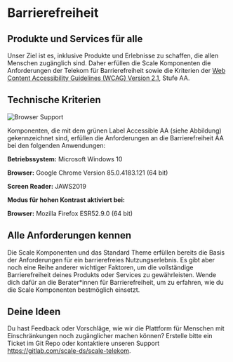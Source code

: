 # Barrierefreiheit

## Produkte und Services für alle

Unser Ziel ist es, inklusive Produkte und Erlebnisse zu schaffen, die allen Menschen zugänglich sind.
Daher erfüllen die Scale Komponenten die Anforderungen der Telekom für Barrierefreiheit sowie die Kriterien der [Web Content Accessibility Guidelines (WCAG) Version 2.1](https://www.w3.org/TR/WCAG21/), Stufe AA.

## Technische Kriterien

![Browser Support](assets/1_setup/3_scale-for-developers/aa_tag.png)

Komponenten, die mit dem grünen Label Accessible AA (siehe Abbildung) gekennzeichnet sind, erfüllen die Anforderungen an die Barrierefreiheit AA bei den folgenden Anwendungen:

**Betriebssystem:** Microsoft Windows 10

**Browser:** Google Chrome Version 85.0.4183.121 (64 bit)

**Screen Reader:** JAWS2019

**Modus für hohen Kontrast aktiviert bei:**

**Browser:** Mozilla Firefox ESR52.9.0 (64 bit)

## Alle Anforderungen kennen

Die Scale Komponenten und das Standard Theme erfüllen bereits die Basis der Anforderungen für ein barrierefreies Nutzungserlebnis. Es gibt aber noch eine Reihe anderer wichtiger Faktoren, um die vollständige Barrierefreiheit deines Produkts oder Services zu gewährleisten.
Wende dich dafür an die Berater*innen für Barrierefreiheit, um zu erfahren, wie du die Scale Komponenten bestmöglich einsetzt.

## Deine Ideen

Du hast Feedback oder Vorschläge, wie wir die Plattform für Menschen mit Einschränkungen noch zugänglicher machen können? Erstelle bitte ein Ticket im Git Repo oder kontaktiere unseren Support https://gitlab.com/scale-ds/scale-telekom.

